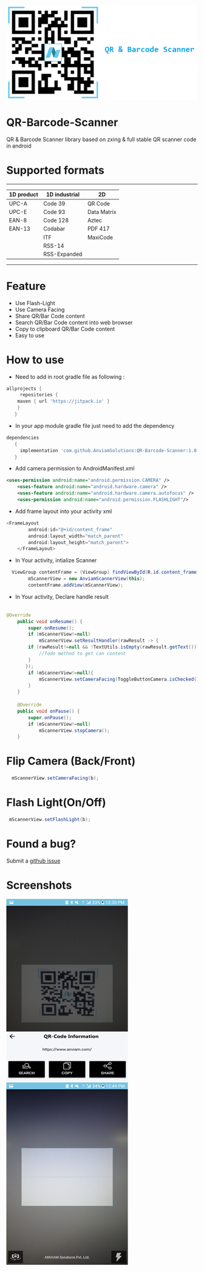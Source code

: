 <img src="/banner.png" width="612px" height="250px">

# QR-Barcode-Scanner
QR &amp; Barcode Scanner library based on zxing &amp; full stable QR scanner code in android

# Supported formats
----------------------------------------------
| 1D product | 1D industrial | 2D            |
| ---------- | ------------- | --------------|
| UPC-A      | Code 39       | QR Code       |
| UPC-E      | Code 93       | Data Matrix   | 
| EAN-8      | Code 128      | Aztec         |
| EAN-13     | Codabar       | PDF 417       |
|            | ITF           | MaxiCode      |
|            | RSS-14        |               |
|            | RSS-Expanded  |               |
----------------------------------------------

# Feature
* Use Flash-Light
* Use Camera Facing 
* Share QR/Bar Code content
* Search QR/Bar Code content into web browser
* Copy to clipboard QR/Bar Code content
* Easy to use

# How to use
* Need to add in root gradle file as following :
```gradle 
allprojects {
     repositories {
	maven { url 'https://jitpack.io' }
	}
   }
```
* In your app module gradle file just need to add the dependency
```gradle 
dependencies 
   {
     implementation 'com.github.AnviamSolutions:QR-Barcode-Scanner:1.0.1'
   }
```
* Add camera permission to AndroidManifest.xml
```xml
<uses-permission android:name="android.permission.CAMERA" />
    <uses-feature android:name="android.hardware.camera" />
    <uses-feature android:name="android.hardware.camera.autofocus" />
    <uses-permission android:name="android.permission.FLASHLIGHT"/>
```

* Add frame layout into your activity xml
```java
<FrameLayout
        android:id="@+id/content_frame"
        android:layout_width="match_parent"
        android:layout_height="match_parent">
    </FrameLayout>
```
* In Your activity, intialize Scanner
```java
  ViewGroup contentFrame = (ViewGroup) findViewById(R.id.content_frame);
        mScannerView = new AnviamScannerView(this);
        contentFrame.addView(mScannerView);
```
* In Your activity, Declare handle result
```java

@Override
    public void onResume() {
        super.onResume();
        if (mScannerView!=null)
            mScannerView.setResultHandler(rawResult -> {
        if (rawResult!=null && !TextUtils.isEmpty(rawResult.getText())){
            //Todo method to get can content
        }        
       });
        if (mScannerView!=null){
            mScannerView.setCameraFacing(ToggleButtonCamera.isChecked());
        }
    }

    @Override
    public void onPause() {
        super.onPause();
        if (mScannerView!=null)
            mScannerView.stopCamera();
    }
 ```
# Flip Camera (Back/Front)
```java
  mScannerView.setCameraFacing(b);
 ```
# Flash Light(On/Off)
```java
 mScannerView.setFlashLight(b);
 ```
# Found a bug?
Submit a [github issue](https://github.com/AnviamSolutions/QR-Barcode-Scanner/issues/new)

# Screenshots

 <p float="left">
    <img src="/Screenshot_20201216-123020[2].png" width="320px" height="480px">
    <img src="/Screenshot_20201216-124927[1].png" width="320px" height="480px">
</p>

